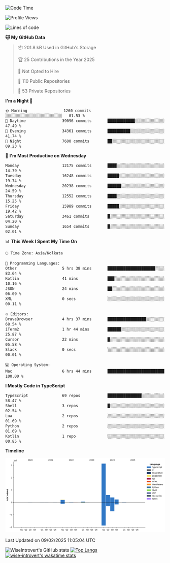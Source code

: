 <!--START_SECTION:waka-->
![Code Time](http://img.shields.io/badge/Code%20Time-2%2C198%20hrs%2011%20mins-blue)

![Profile Views](http://img.shields.io/badge/Profile%20Views-0-blue)

![Lines of code](https://img.shields.io/badge/From%20Hello%20World%20I%27ve%20Written-46.5%20million%20lines%20of%20code-blue)

**🐱 My GitHub Data** 

> 📦 201.8 kB Used in GitHub's Storage 
 > 
> 🏆 25 Contributions in the Year 2025
 > 
> 🚫 Not Opted to Hire
 > 
> 📜 110 Public Repositories 
 > 
> 🔑 53 Private Repositories 
 > 
**I'm a Night 🦉** 

```text
🌞 Morning                1260 commits        ░░░░░░░░░░░░░░░░░░░░░░░░░   01.53 % 
🌆 Daytime                39096 commits       ████████████░░░░░░░░░░░░░   47.49 % 
🌃 Evening                34361 commits       ██████████░░░░░░░░░░░░░░░   41.74 % 
🌙 Night                  7600 commits        ██░░░░░░░░░░░░░░░░░░░░░░░   09.23 % 
```
📅 **I'm Most Productive on Wednesday** 

```text
Monday                   12175 commits       ████░░░░░░░░░░░░░░░░░░░░░   14.79 % 
Tuesday                  16248 commits       █████░░░░░░░░░░░░░░░░░░░░   19.74 % 
Wednesday                20238 commits       ██████░░░░░░░░░░░░░░░░░░░   24.59 % 
Thursday                 12552 commits       ████░░░░░░░░░░░░░░░░░░░░░   15.25 % 
Friday                   15989 commits       █████░░░░░░░░░░░░░░░░░░░░   19.42 % 
Saturday                 3461 commits        █░░░░░░░░░░░░░░░░░░░░░░░░   04.20 % 
Sunday                   1654 commits        █░░░░░░░░░░░░░░░░░░░░░░░░   02.01 % 
```


📊 **This Week I Spent My Time On** 

```text
🕑︎ Time Zone: Asia/Kolkata

💬 Programming Languages: 
Other                    5 hrs 38 mins       █████████████████████░░░░   83.64 % 
Kotlin                   41 mins             ███░░░░░░░░░░░░░░░░░░░░░░   10.16 % 
JSON                     24 mins             ██░░░░░░░░░░░░░░░░░░░░░░░   06.09 % 
XML                      0 secs              ░░░░░░░░░░░░░░░░░░░░░░░░░   00.11 % 

🔥 Editors: 
BraveBrowser             4 hrs 37 mins       █████████████████░░░░░░░░   68.54 % 
iTerm2                   1 hr 44 mins        ██████░░░░░░░░░░░░░░░░░░░   25.87 % 
Cursor                   22 mins             █░░░░░░░░░░░░░░░░░░░░░░░░   05.58 % 
Slack                    0 secs              ░░░░░░░░░░░░░░░░░░░░░░░░░   00.01 % 

💻 Operating System: 
Mac                      6 hrs 44 mins       █████████████████████████   100.00 % 
```

**I Mostly Code in TypeScript** 

```text
TypeScript               69 repos            ███████████████░░░░░░░░░░   58.47 % 
Shell                    3 repos             █░░░░░░░░░░░░░░░░░░░░░░░░   02.54 % 
Lua                      2 repos             ░░░░░░░░░░░░░░░░░░░░░░░░░   01.69 % 
Python                   2 repos             ░░░░░░░░░░░░░░░░░░░░░░░░░   01.69 % 
Kotlin                   1 repo              ░░░░░░░░░░░░░░░░░░░░░░░░░   00.85 % 
```



**Timeline**

![Lines of Code chart](https://raw.githubusercontent.com/wise-introvert/wise-introvert/master/assets/bar_graph.png)


 Last Updated on 09/02/2025 11:05:04 UTC
<!--END_SECTION:waka-->

![WiseIntrovert's GitHub stats](https://github-readme-stats.vercel.app/api?username=wise-introvert&count_private=true&show_icons=true)
[![Top Langs](https://github-readme-stats.vercel.app/api/top-langs/?username=wise-introvert&langs_count=10)](https://github.com/anuraghazra/github-readme-stats)
[![wise-introvert's wakatime stats](https://github-readme-stats.vercel.app/api/wakatime?username=wiseintrovert)](https://github.com/anuraghazra/github-readme-stats)
